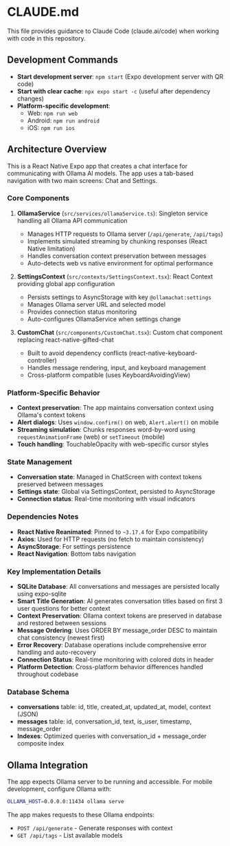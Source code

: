 # CLAUDE.md

This file provides guidance to Claude Code (claude.ai/code) when working with code in this repository.

## Development Commands

- **Start development server**: `npm start` (Expo development server with QR code)
- **Start with clear cache**: `npx expo start -c` (useful after dependency changes)
- **Platform-specific development**:
  - Web: `npm run web`
  - Android: `npm run android` 
  - iOS: `npm run ios`

## Architecture Overview

This is a React Native Expo app that creates a chat interface for communicating with Ollama AI models. The app uses a tab-based navigation with two main screens: Chat and Settings.

### Core Components

1. **OllamaService** (`src/services/ollamaService.ts`): Singleton service handling all Ollama API communication
   - Manages HTTP requests to Ollama server (`/api/generate`, `/api/tags`)
   - Implements simulated streaming by chunking responses (React Native limitation)
   - Handles conversation context preservation between messages
   - Auto-detects web vs native environment for optimal performance

2. **SettingsContext** (`src/contexts/SettingsContext.tsx`): React Context providing global app configuration
   - Persists settings to AsyncStorage with key `@ollamachat:settings`
   - Manages Ollama server URL and selected model
   - Provides connection status monitoring
   - Auto-configures OllamaService when settings change

3. **CustomChat** (`src/components/CustomChat.tsx`): Custom chat component replacing react-native-gifted-chat
   - Built to avoid dependency conflicts (react-native-keyboard-controller)
   - Handles message rendering, input, and keyboard management
   - Cross-platform compatible (uses KeyboardAvoidingView)

### Platform-Specific Behavior

- **Context preservation**: The app maintains conversation context using Ollama's context tokens
- **Alert dialogs**: Uses `window.confirm()` on web, `Alert.alert()` on mobile
- **Streaming simulation**: Chunks responses word-by-word using `requestAnimationFrame` (web) or `setTimeout` (mobile)
- **Touch handling**: TouchableOpacity with web-specific cursor styles

### State Management

- **Conversation state**: Managed in ChatScreen with context tokens preserved between messages
- **Settings state**: Global via SettingsContext, persisted to AsyncStorage
- **Connection status**: Real-time monitoring with visual indicators

### Dependencies Notes

- **React Native Reanimated**: Pinned to `~3.17.4` for Expo compatibility
- **Axios**: Used for HTTP requests (no fetch to maintain consistency)
- **AsyncStorage**: For settings persistence
- **React Navigation**: Bottom tabs navigation

### Key Implementation Details

- **SQLite Database**: All conversations and messages are persisted locally using expo-sqlite
- **Smart Title Generation**: AI generates conversation titles based on first 3 user questions for better context
- **Context Preservation**: Ollama context tokens are preserved in database and restored between sessions
- **Message Ordering**: Uses ORDER BY message_order DESC to maintain chat consistency (newest first)
- **Error Recovery**: Database operations include comprehensive error handling and auto-recovery
- **Connection Status**: Real-time monitoring with colored dots in header
- **Platform Detection**: Cross-platform behavior differences handled throughout codebase

### Database Schema

- **conversations** table: id, title, created_at, updated_at, model, context (JSON)
- **messages** table: id, conversation_id, text, is_user, timestamp, message_order
- **Indexes**: Optimized queries with conversation_id + message_order composite index

## Ollama Integration

The app expects Ollama server to be running and accessible. For mobile development, configure Ollama with:
```bash
OLLAMA_HOST=0.0.0.0:11434 ollama serve
```

The app makes requests to these Ollama endpoints:
- `POST /api/generate` - Generate responses with context
- `GET /api/tags` - List available models